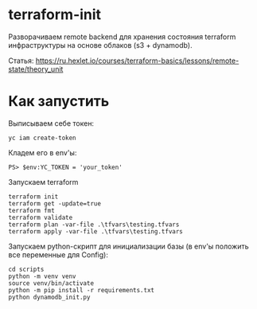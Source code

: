 # terraform-init

Разворачиваем remote backend для хранения состояния terraform инфраструктуры на основе облаков (s3 + dynamodb).

Статья: https://ru.hexlet.io/courses/terraform-basics/lessons/remote-state/theory_unit

# Как запустить

Выписываем себе токен:
```
yc iam create-token
```

Кладем его в env'ы:
```
PS> $env:YC_TOKEN = 'your_token'
```

Запускаем terraform

```
terraform init
terraform get -update=true
terraform fmt
terraform validate
terraform plan -var-file .\tfvars\testing.tfvars
terraform apply -var-file .\tfvars\testing.tfvars
```

Запускаем python-скрипт для инициализации базы (в env'ы положить все переменные для Config):

```
cd scripts
python -m venv venv
source venv/bin/activate
python -m pip install -r requirements.txt
python dynamodb_init.py
```
